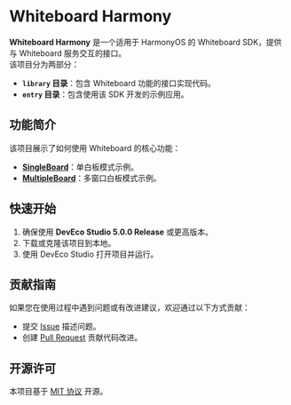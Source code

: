 # Whiteboard Harmony

**Whiteboard Harmony** 是一个适用于 HarmonyOS 的 Whiteboard SDK，提供与 Whiteboard 服务交互的接口。  
该项目分为两部分：

- **`library` 目录**：包含 Whiteboard 功能的接口实现代码。
- **`entry` 目录**：包含使用该 SDK 开发的示例应用。

## 功能简介

该项目展示了如何使用 Whiteboard 的核心功能：

- **[SingleBoard](entry/src/main/ets/pages/SingleBoard.ets)**：单白板模式示例。
- **[MultipleBoard](entry/src/main/ets/pages/MultipleBoard.ets)**：多窗口白板模式示例。

## 快速开始

1. 确保使用 **DevEco Studio 5.0.0 Release** 或更高版本。
2. 下载或克隆该项目到本地。
3. 使用 DevEco Studio 打开项目并运行。

## 贡献指南

如果您在使用过程中遇到问题或有改进建议，欢迎通过以下方式贡献：

- 提交 [Issue](https://github.com/netless-io/whiteboard-harmony/issues) 描述问题。
- 创建 [Pull Request](https://github.com/netless-io/whiteboard-harmony/pulls) 贡献代码改进。

## 开源许可

本项目基于 [MIT 协议](./LICENSE) 开源。